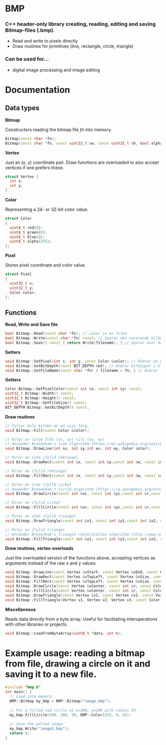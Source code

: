 # BMP

### C++ header-only library creating, reading, editing and saving Bitmap-files (.bmp).

- Read and write to pixels directly
- Draw routines for primitives (line, rectangle, circle, triangle)


### Can be used for...
- digital image processing and image editing

# Documentation
## Data types
**Bitmap**

Constructors reading the bitmap file *fn* into memory.
```C++
Bitmap(const char *fn);
Bitmap(const char *fn, const uint32_t &w, const uint32_t &h, bool alpha = true);
```
**Vertex** 

Just an (x, y) coordinate pair. Draw functions are overloaded to also accept vertices if one prefers these.
```C++
struct Vertex {
  int x;
  int y;
}
```
**Color**

Representing a 24- or 32-bit color value.
```C++
struct Color
{
  uint8_t red{0};
  uint8_t green{0};
  uint8_t blue{0};
  uint8_t alpha{255};
};
```
**Pixel**

Stores pixel coordinate and color value.
```C++
struct Pixel
{
  uint32_t x;
  uint32_t y;
  Color color;
};
```

## Functions
**Read, Write and Save file**
```C++
bool Bitmap::Read(const char *fn); // Läser in en filen
bool Bitmap::Write(const char *fn) const; // Sparar den nuvarande bilden i minnet till en fil
bool Bitmap::Save() const { return Write(filename); } // Sparar över den nuvarande bilden i samma fil som laddats in
```
**Setters**
```C++
void Bitmap::SetPixel(int x, int y, const Color &color); // Ändrar en pixels färg
void Bitmap::SetBitDepth(const BIT_DEPTH &bd); // Ändrar bitdjupet i bilden
void Bitmap::SetFileName(const char *fn) { filename = fn; } // Ändrar filens namn
```
**Getters**
```C++
Color Bitmap::GetPixelColor(const int &x, const int &y) const;
uint32_t Bitmap::Width() const;
uint32_t Bitmap::Height() const;
uint32_t Bitmap::GetFileSize() const;
BIT_DEPTH Bitmap::GetBitDepth() const;
```
**Draw routines**
```C++
// Fyller hela bilden av en viss färg.
void Bitmap::Fill(const Color &color); 

// Ritar en linje från (sx, sy) till (ex, ey)
// Använder Bresenham's line algorithm (https://en.wikipedia.org/wiki/Bresenham%27s_line_algorithm)
void Bitmap::DrawLine(int sx, int sy,int ex, int ey, Color color); 

// Ritar en icke ifylld rektangel
void Bitmap::DrawRect(const int &x, const int &y,const int &w, const int &h,const Color &color);

// Ritar en ifylld rektangel
void Bitmap::FillRect(const int &x, const int &y,const int &w, const int &h,const Color &color); 

// Ritar en icke ifylld cirkel
// Använder Bresenham's circle algorithm (https://iq.opengenus.org/bresenhams-circle-drawing-algorithm/)
void Bitmap::DrawCircle(const int &xc, const int &yc,const int &r,const Color &color);

// Ritar en ifylld cirkel
void Bitmap::FillCircle(const int &xc, const int &yc,const int &r,const Color &color);

// Ritar en icke ifylld triangel
void Bitmap::DrawTriangle(const int &x1, const int &y1,const int &x2, const int &y2,const int &x3, const int &y3,const Color &color);

// Ritar en ifylld triangel
// Använder Bresenham's triangle rasterization algorithm (http://www.sunshine2k.de/coding/java/TriangleRasterization/TriangleRasterization.html#algo2)
void Bitmap::FillTriangle(const int &x1, const int &y1,const int &x2, const int &y2,const int &x3, const int &y3,const Color &color); 
 ```
 
 **Draw routines, vertex-overloads**
 
 Just the overloaded version of the functions above, accepting vertices as arguments instead of the raw x and y values.
 ```C++
void Bitmap::DrawLine(const Vertex &vStart, const Vertex &vEnd, const Color &color);
void Bitmap::DrawRect(const Vertex &vTopLeft, const Vertex &vSize, const Color &color);
void Bitmap::FillRect(const Vertex &vTopLeft, const Vertex &vSize, const Color &color);
void Bitmap::DrawCircle(const Vertex &vCenter, const int &r, const Color &color);
void Bitmap::FillCircle(const Vertex &vCenter, const int &r, const Color &color);
void Bitmap::DrawTriangle(const Vertex &v1, const Vertex &v2, const Vertex &v3, const Color &color);
void Bitmap::FillTriangle(Vertex v1, Vertex v2, Vertex v3, const Color &color);
```

**Miscellaneous**

Reads data directly from a byte array. Useful for facilitating interoperations with other libraries or projects.
```C++
void Bitmap::LoadFromByteArray(uint8_t *data, int n);
```

# Example usage: reading a bitmap from file, drawing a circle on it and saving it to a new file.
```C++
#include "bmp.h"
int main() {
  // Load into memory
  BMP::Bitmap my_bmp = BMP::Bitmap("image.bmp");
  
  // Put a filled red circle at x=200, y=200 with radius 50
  my_bmp.FillCircle(200, 200, 50, BMP::Color{255, 0, 0});
  
  // Save the edited image
  my_bmp.Write("image2.bmp");
  return 0;
}
```
